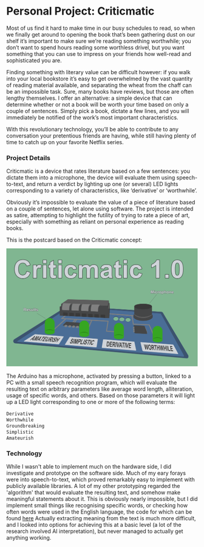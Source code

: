 # Personal Project: Criticmatic

Most of us find it hard to make time in our busy schedules to read, so when we finally get around to opening the book that’s been gathering dust on our shelf it’s important to make sure we’re reading something worthwhile; you don’t want to spend hours reading some worthless drivel, but you want something that you can use to impress on your friends how well-read and sophisticated you are.

Finding something with literary value can be difficult however: if you walk into your local bookstore it’s easy to get overwhelmed by the vast quantity of reading material available, and separating the wheat from the chaff can be an impossible task. Sure, many books have reviews, but those are often lengthy themselves. I offer an alternative: a simple device that can determine whether or not a book will be worth your time based on only a couple of sentences. Simply pick a book, dictate a few lines, and you will immediately be notified of the work’s most important characteristics.

With this revolutionary technology, you’ll be able to contribute to any conversation your pretentious friends are having, while still having plenty of time to catch up on your favorite Netflix series.

### Project Details

Criticmatic is a device that rates literature based on a few sentences: you dictate them into a microphone, the device will evaluate them using speech-to-text, and return a verdict by lighting up one (or several) LED lights corresponding to a variety of characteristics, like ‘derivative’ or ‘worthwhile’.

Obviously it’s impossible to evaluate the value of a piece of literature based on a couple of sentences, let alone using software. The project is intended as satire, attempting to highlight the futility of trying to rate a piece of art, especially with something as reliant on personal experience as reading books.

This is the postcard based on the Criticmatic concept:

![Criticmatic Postcard](Images/Postcard.png)

The Arduino has a microphone, activated by pressing a button, linked to a PC with a small speech recognition program, which will evaluate the resulting text on arbitrary parameters like average word length, alliteration, usage of specific words, and others. Based on those parameters it will light up a LED light corresponding to one or more of the following terms:

    Derivative
    Worthwhile
    Groundbreaking
    Simplistic
    Amateurish

### Technology
While I wasn't able to implement much on the hardware side, I did investigate and prototype on the software side. Much of my eary forays were into speech-to-text, which proved remarkably easy to implement with publicly available libraries. A lot of my other prototyping regarded the 'algorithm' that would evaluate the resulting text, and somehow make meaningful statements about it. This is obviously nearly impossible, but I did implement small things like recognising specific words, or checking how often words were used in the English language, the code for which can be found [here](Algorithm%20Code) Actually extracting meaning from the text is much more difficult, and I looked into options for achieving this at a basic level (a lot of the research involved AI interpretation), but never managed to actually get anything working.
